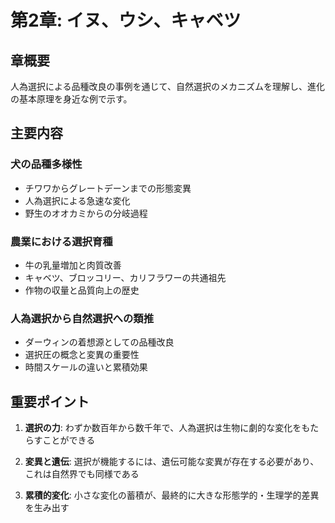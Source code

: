 # 第2章: イヌ、ウシ、キャベツ

## 章概要
人為選択による品種改良の事例を通じて、自然選択のメカニズムを理解し、進化の基本原理を身近な例で示す。

## 主要内容

### 犬の品種多様性
- チワワからグレートデーンまでの形態変異
- 人為選択による急速な変化
- 野生のオオカミからの分岐過程

### 農業における選択育種
- 牛の乳量増加と肉質改善
- キャベツ、ブロッコリー、カリフラワーの共通祖先
- 作物の収量と品質向上の歴史

### 人為選択から自然選択への類推
- ダーウィンの着想源としての品種改良
- 選択圧の概念と変異の重要性
- 時間スケールの違いと累積効果

## 重要ポイント

1. **選択の力**: わずか数百年から数千年で、人為選択は生物に劇的な変化をもたらすことができる

2. **変異と遺伝**: 選択が機能するには、遺伝可能な変異が存在する必要があり、これは自然界でも同様である

3. **累積的変化**: 小さな変化の蓄積が、最終的に大きな形態学的・生理学的差異を生み出す